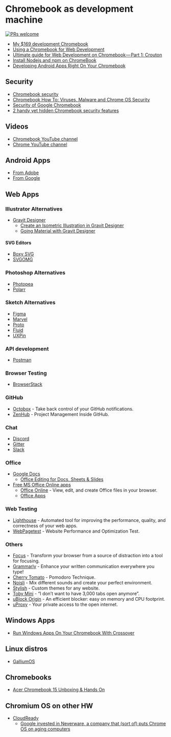 # Chromebook as development machine

[![PRs welcome](https://img.shields.io/badge/PRs-welcome-brightgreen.svg)](https://help.github.com/articles/about-pull-requests/)

- [My $169 development Chromebook](https://blog.lessonslearned.org/building-a-more-secure-development-chromebook/)
- [Using a Chromebook for Web Development](https://blog.miguelgrinberg.com/post/using-a-chromebook-for-web-development)
- [Ultimate guide for Web Development on Chromebook — Part 1: Crouton](https://medium.com/@martinmalinda/ultimate-guide-for-web-development-on-chromebook-part-1-crouton-2ec2e6bb2a2d)
- [Install Nodejs and npm on ChromeBook](https://medium.com/@dihuta/install-nodejs-on-chromebook-c17677874d81)
- [Developing Android Apps Right On Your Chromebook](https://chromeunboxed.com/develop-android-apps-chromebook/)

## Security

- [Chromebook security](https://support.google.com/chromebook/answer/3438631)
- [Chromebook How To: Viruses, Malware and Chrome OS Security](https://chromeunboxed.com/chromebook-how-to-viruses-malware-and-chrome-os-security/)
- [Security of Google Chromebook](http://dhanus.mit.edu/docs/ChromeOSSecurity.pdf)
- [2 handy yet hidden Chromebook security features](https://www.computerworld.com/article/3201944/chrome-os/chromebook-security-features.html)

## Videos

- [Chromebook YouTube channel](https://www.youtube.com/channel/UCp-kwKlknwsPu4diieeFz1A/playlists)
- [Chrome YouTube channel](https://www.youtube.com/user/googlechrome/videos)

## Android Apps

- [From Adobe](https://play.google.com/store/apps/dev?id=4734916851270416020)
- [From Google](https://play.google.com/store/apps/dev?id=5700313618786177705)

## Web Apps

### Illustrator Alternatives

- [Gravit Designer](https://designer.io)
  - [Create an Isometric Illustration in Gravit Designer](https://medium.com/gravitdesigner/create-an-isometric-illustration-in-gravit-designer-ef5effc0382f)
  - [Going Material with Gravit Designer](https://medium.com/gravitdesigner/going-material-with-gravit-designer-ee2073fa507b)

#### SVG Editors

- [Boxy SVG](https://boxy-svg.com)
- [SVGOMG](https://jakearchibald.github.io/svgomg/)

### Photoshop Alternatives

- [Photopea](https://www.photopea.com)
- [Polarr](https://www.polarr.co)

### Sketch Alternatives

- [Figma](https://www.figma.com)
- [Marvel](https://marvelapp.com)
- [Proto](https://proto.io)
- [Fluid](https://www.fluidui.com)
- [UXPin](https://www.uxpin.com)

### API development

- [Postman](https://chrome.google.com/webstore/detail/postman/fhbjgbiflinjbdggehcddcbncdddomop)

### Browser Testing

- [BrowserStack](https://www.browserstack.com)

### GitHub

- [Octobox](https://octobox.io) - Take back control of your GitHub notifications.
- [ZenHub](https://chrome.google.com/webstore/detail/zenhub-for-github/ogcgkffhplmphkaahpmffcafajaocjbd) - Project Management Inside GitHub.

### Chat

- [Discord](https://discordapp.com)
- [Gitter](https://gitter.im)
- [Slack](https://slack.com)

### Office

- [Google Docs](https://www.google.com/docs/about/)
  - [Office Editing for Docs, Sheets & Slides](https://chrome.google.com/webstore/detail/office-editing-for-docs-s/gbkeegbaiigmenfmjfclcdgdpimamgkj)
- [Free MS Office Online apps](https://products.office.com/en-us/office-online/documents-spreadsheets-presentations-office-online)
  - [Office Online](https://chrome.google.com/webstore/detail/office-online/ndjpnladcallmjemlbaebfadecfhkepb) - View, edit, and create Office files in your browser.
  - [Office Apps](https://chrome.google.com/webstore/search/office?_category=apps)

### Web Testing

- [Lighthouse](https://chrome.google.com/webstore/detail/lighthouse/blipmdconlkpinefehnmjammfjpmpbjk) - Automated tool for improving the performance, quality, and correctness of your web apps.
- [WebPagetest](https://www.webpagetest.org) - Website Performance and Optimization Test.

### Others

- [Focus](https://9to5google.com/2017/11/13/focus-chrome-extension-internet-distractions/) - Transform your browser from a source of distraction into a tool for focusing.
- [Grammarly](https://chrome.google.com/webstore/detail/grammarly-for-chrome/kbfnbcaeplbcioakkpcpgfkobkghlhen) - Enhance your written communication everywhere you type!
- [Cherry Tomato](https://chrome.google.com/webstore/detail/cherry-tomato/cghomilbbfdmgfidkdinillpmdpdjgmm) - Pomodoro Technique.
- [Noisli](https://www.noisli.com) - Mix different sounds and create your perfect environment.
- [Stylish](https://chrome.google.com/webstore/detail/stylish-custom-themes-for/fjnbnpbmkenffdnngjfgmeleoegfcffe) - Custom themes for any website.
- [Toby Mini](https://chrome.google.com/webstore/detail/toby-mini/gfdcgfhkelkdmglklfbndgopaihmoeci) - “I don’t want to have 3,000 tabs open anymore”.
- [uBlock Origin](https://chrome.google.com/webstore/detail/ublock-origin/cjpalhdlnbpafiamejdnhcphjbkeiagm) - An efficient blocker: easy on memory and CPU footprint.
- [uProxy](https://www.uproxy.org) - Your private access to the open internet.

## Windows Apps

- [Run Windows Apps On Your Chromebook With Crossover](https://chromeunboxed.com/news/run-windows-apps-on-your-chromebook-with-crossover-sort-of/)

## Linux distros

- [GalliumOS](https://galliumos.org)

## Chromebooks

- [Acer Chromebook 15 Unboxing & Hands On](https://chromeunboxed.com/acer-chromebook-15-unboxing-hands-on/)

## Chromium OS on other HW

- [CloudReady](https://www.neverware.com)
  - [Google invested in Neverware, a company that (sort of) puts Chrome OS on aging computers](https://9to5google.com/2017/10/11/google-neverware-cloud-ready-investment/)
